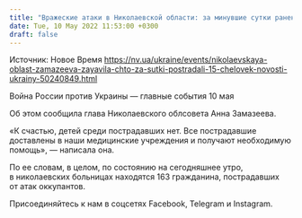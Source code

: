 ```yaml
---
title: "Вражеские атаки в Николаевской области: за минувшие сутки ранения получили 15 человек — облсовет"
date: Tue, 10 May 2022 11:53:00 +0300
draft: false
---
```

Источник: Новое Время https://nv.ua/ukraine/events/nikolaevskaya-oblast-zamazeeva-zayavila-chto-za-sutki-postradali-15-chelovek-novosti-ukrainy-50240849.html


Война России против Украины — главные события 10 мая

Об этом сообщила глава Николаевского облсовета Анна Замазеева.

«К счастью, детей среди пострадавших нет. Все пострадавшие доставлены в наши медицинские учреждения и получают необходимую помощь», — написала она.

По ее словам, в целом, по состоянию на сегодняшнее утро, в николаевских больницах находятся 163 гражданина, пострадавших от атак оккупантов.

Присоединяйтесь к нам в соцсетях Facebook, Telegram и Instagram.
